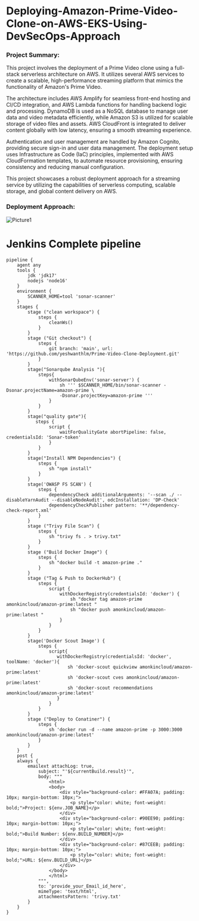 # Deploying-Amazon-Prime-Video-Clone-on-AWS-EKS-Using-DevSecOps-Approach

### Project Summary:

This project involves the deployment of a Prime Video clone using a full-stack serverless architecture on AWS. It utilizes several AWS services to create a scalable, high-performance streaming platform that mimics the functionality of Amazon's Prime Video.

The architecture includes AWS Amplify for seamless front-end hosting and CI/CD integration, and AWS Lambda functions for handling backend logic and processing. DynamoDB is used as a NoSQL database to manage user data and video metadata efficiently, while Amazon S3 is utilized for scalable storage of video files and assets. AWS CloudFront is integrated to deliver content globally with low latency, ensuring a smooth streaming experience.

Authentication and user management are handled by Amazon Cognito, providing secure sign-in and user data management. The deployment setup uses Infrastructure as Code (IaC) principles, implemented with AWS CloudFormation templates, to automate resource provisioning, ensuring consistency and reducing manual configuration.

This project showcases a robust deployment approach for a streaming service by utilizing the capabilities of serverless computing, scalable storage, and global content delivery on AWS.


### Deployment Approach:

![Picture1](https://github.com/user-attachments/assets/743ca654-5d47-4a85-a3e8-6b06519e6457)

# Jenkins Complete pipeline
```
pipeline {
    agent any
    tools {
        jdk 'jdk17'
        nodejs 'node16'
    }
    environment {
        SCANNER_HOME=tool 'sonar-scanner'
    }
    stages {
        stage ("clean workspace") {
            steps {
                cleanWs()
            }
        }
        stage ("Git checkout") {
            steps {
                git branch: 'main', url: 'https://github.com/yeshwanthlm/Prime-Video-Clone-Deployment.git'
            }
        }
        stage("Sonarqube Analysis "){
            steps{
                withSonarQubeEnv('sonar-server') {
                    sh ''' $SCANNER_HOME/bin/sonar-scanner -Dsonar.projectName=amazon-prime \
                    -Dsonar.projectKey=amazon-prime '''
                }
            }
        }
        stage("quality gate"){
           steps {
                script {
                    waitForQualityGate abortPipeline: false, credentialsId: 'Sonar-token' 
                }
            } 
        }
        stage("Install NPM Dependencies") {
            steps {
                sh "npm install"
            }
        }
        stage('OWASP FS SCAN') {
            steps {
                dependencyCheck additionalArguments: '--scan ./ --disableYarnAudit --disableNodeAudit', odcInstallation: 'DP-Check'
                dependencyCheckPublisher pattern: '**/dependency-check-report.xml'
            }
        }
        stage ("Trivy File Scan") {
            steps {
                sh "trivy fs . > trivy.txt"
            }
        }
        stage ("Build Docker Image") {
            steps {
                sh "docker build -t amazon-prime ."
            }
        }
        stage ("Tag & Push to DockerHub") {
            steps {
                script {
                    withDockerRegistry(credentialsId: 'docker') {
                        sh "docker tag amazon-prime amonkincloud/amazon-prime:latest "
                        sh "docker push amonkincloud/amazon-prime:latest "
                    }
                }
            }
        }
        stage('Docker Scout Image') {
            steps {
                script{
                   withDockerRegistry(credentialsId: 'docker', toolName: 'docker'){
                       sh 'docker-scout quickview amonkincloud/amazon-prime:latest'
                       sh 'docker-scout cves amonkincloud/amazon-prime:latest'
                       sh 'docker-scout recommendations amonkincloud/amazon-prime:latest'
                   }
                }
            }
        }
        stage ("Deploy to Conatiner") {
            steps {
                sh 'docker run -d --name amazon-prime -p 3000:3000 amonkincloud/amazon-prime:latest'
            }
        }
    }
    post {
    always {
        emailext attachLog: true,
            subject: "'${currentBuild.result}'",
            body: """
                <html>
                <body>
                    <div style="background-color: #FFA07A; padding: 10px; margin-bottom: 10px;">
                        <p style="color: white; font-weight: bold;">Project: ${env.JOB_NAME}</p>
                    </div>
                    <div style="background-color: #90EE90; padding: 10px; margin-bottom: 10px;">
                        <p style="color: white; font-weight: bold;">Build Number: ${env.BUILD_NUMBER}</p>
                    </div>
                    <div style="background-color: #87CEEB; padding: 10px; margin-bottom: 10px;">
                        <p style="color: white; font-weight: bold;">URL: ${env.BUILD_URL}</p>
                    </div>
                </body>
                </html>
            """,
            to: 'provide_your_Email_id_here',
            mimeType: 'text/html',
            attachmentsPattern: 'trivy.txt'
        }
    }
}

```
